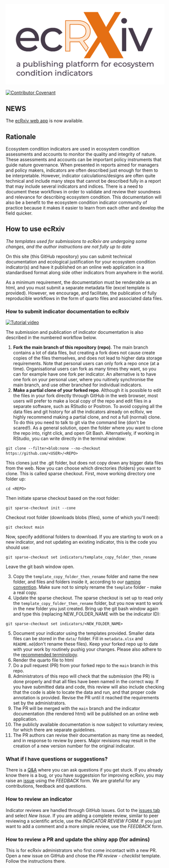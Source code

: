 [![web application](https://github.com/NINAnor/ecRxiv/blob/main/docs/_ecrxiv_logo_hovedlogo_tekst_under.png?raw=true)](https://view.nina.no/ecRxiv/)

[![Contributor Covenant](https://img.shields.io/badge/Contributor%20Covenant-2.1-4baaaa.svg)](docs/code_of_conduct.md)

## NEWS

The [ecRxiv web app](https://view.nina.no/ecRxiv/) is now available.


## Rationale

Ecosystem condition indicators are used in ecosystem condition assessments and accounts to monitor the quality and integrity of nature. These assessments and accounts can be important policy instruments that guide nature governance. When presented in reports aimed for managers and policy makers, indicators are often described just enough for them to be interpretable. However, indicator calculations/designs are often quite technical and include many steps that cannot be described fully in a report that may include several indicators and indices. There is a need to document these workflows in order to validate and review their soundness and relevance for describing ecosystem condition. This documentation will also be a benefit to the ecosystem condition indicator community of practice because it makes it easier to learn from each other and develop the field quicker.

## How to use ecRxiv

_The templates used for submissions to ecRxiv are undergoing some changes, and the author instructions are not fully up to date_


On this site (this GitHub repository) you can submit technical documentation and ecological justification for your ecosystem condition indicator(s) and have it published on an online web application in a standardised format along side other indicators from anywhere in the world.

As a minimum requirement, the documentation must be renderable as an html, and you must submit a separate metadata file (excel template is provided). However, we encourage, and facilitate, the publication of fully reproducible workflows in the form of quarto files and associated data files.


### How to submit indicator documentation to ecRxiv

[![Tutorial video](https://img.youtube.com/vi/wLYnORKZ1ZQ/0.jpg)](https://www.youtube.com/watch?v=wLYnORKZ1ZQ)

The submission and publication of indicator documentation is also described in the numbered workflow below.

1.  **Fork the main branch of this repository (repo)**. The main branch contains a lot of data files, but creating a fork does not cause create copies of the files themselves, and does not lead to higher data storage requirements. Note that personal users can only fork a repo once (at a time). Organisational users can fork as many times they want, so you can for example have one fork per indicator. An alternative is to have one fork on your personal user, where you ruitinely synchronise the main branch, and use other branched for individual indicators.  
2.  **Make a partial clone of your forked repo**. Although it is possible to edit the files in your fork directly through GitHub in the web browser, most users will prefer to make a local copy of the repo and edit files in a separate software, such as RStudio or Positron. To avoid copying all the data files and git history for all the indicators already on ecRxiv, we highly recommend making a partial clone, and not a full (normal) clone. To do this you need to talk to git via the command line (don't be scared!). As a general solution, open the folder where you want to clone the repo into, right click, and open Git Bash. Alternatively, if working in RStudio, you can write directly in the terminal window:
  

```
git clone --filter=blob:none --no-checkout https://github.com/<USER>/<REPO>
```
This clones just the .git folder, but does not copy down any bigger data files from the web. Now you can choose which directories (folders) you want to clone. This is called sparse checkout. First, move working directory one folder up:

```
cd <REPO>
```

Then initiate sparse checkout based on the root folder:

```
git sparse-checkout init --cone
```

Checkout root folder (downloads blobs (files), some of which you'll need):

```
git checkout main
```

Now, specify additional folders to download. If you are starting to work on a new indicator, and not updating an existing indicator, this is the code you should use:

```
git sparse-checkout set indicators/template_copy_folder_then_rename
```

Leave the git bash window open. 

3.  Copy the `template_copy_folder_then_rename` folder and name the new folder, and files and folders inside it, according to our [naming convention](https://github.com/NINAnor/ecRxiv/wiki#naming-convention). Make sure not to simply rename the `template` folder - make a real copy.
4.  Update the sparse checkout. The sparse checkout is set up to read only the `template_copy_folder_then_rename` folder, but you now want to work in the new folder you just created. Bring up the git bash window again and type this (replacing NEW_FOLDER_NAME with be the indicator ID):
```
git sparse-checkout set indicators/<NEW_FOLDER_NAME>
``` 
5.  Document your indicator using the templates provided. Smaller data files can be stored in the `data/` folder. Fill in `metadata.xlsx` and `README.md`(don't rename these files). Keep your forked repo up to date with your work by routinely pushig your changes. Please also adhere to the [recommended terminology](https://github.com/NINAnor/ecRxiv/wiki#recomended-terminology).
6.  Render the quarto file to html
7.  Do a pull request (PR) from your forked repo to the `main` branch in this repo.
8.  Administrators of this repo will check that the submission (the PR) is done properly and that all files have been named in the correct way. If you have submitted data and code, this review will also include checking that the code is able to locate the data and run, and that proper code annotation is provided. Revise the PR until it reached the requirements set by the administrators.
9.  The PR will be merged with the `main` branch and the indicator documentation (the rendered html) will be published on an online web application.
10.  The publicly available documentation is now subject to voluntary review, for which there are separate guidelines.
11.  The PR authors can revise their documentation as many time as needed, and in response to review by peers. Major revisions may result in the creation of a new version number for the original indicator.

### What if I have questions or suggestions?
There is a [Q&A](https://github.com/NINAnor/ecRxiv/discussions/categories/q-a) where you can ask questions if you get stuck. If you already know there is a bug, or you have suggestsion for improving ecRxiv, you may raise an [issue](https://github.com/NINAnor/ecRxiv/issues) using the _FEEDBACK_ form. We are grateful for any contributions, feedback and questions. 

### How to review an indicator
Indicator reviews are handled through GitHub Issues. Got to the [issues tab](https://github.com/NINAnor/ecRxiv/issues) and select *New Issue*. 
If you are adding a complete review, similar to peer reviewing a scientific article, use the *INDICATOR REVIEW FORM*.
If you just want to add a comment and a more simple review, use the *FEEDBACK* form.

### How to review a PR and update the shiny app (for admins)
This is for ecRxiv administrators who first come incontact with a new PR. 
Open a new issue on GitHub and chose the *PR review - checklist* template. Follow the instructions there.


